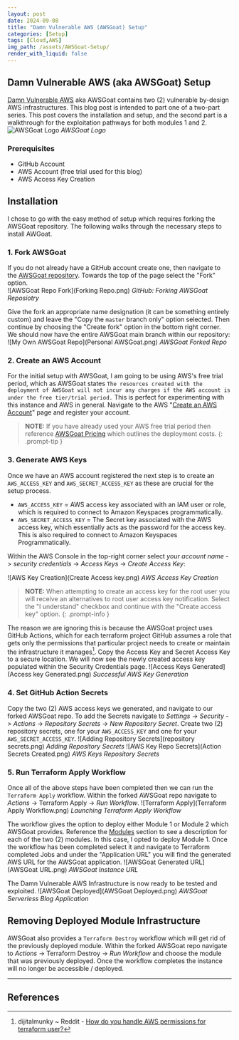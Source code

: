 ```yaml
---
layout: post
date: 2024-09-08
title: "Damn Vulnerable AWS (AWSGoat) Setup"
categories: [Setup]
tags: [Cloud,AWS]
img_path: /assets/AWSGoat-Setup/
render_with_liquid: false
---
```


## Damn Vulnerable AWS (aka AWSGoat) Setup
[Damn Vulnerable AWS](https://github.com/ine-labs/AWSGoat/tree/master) aka AWSGoat contains two (2) vulnerable by-design AWS infrastructures. This blog post is intended to part one of a two-part series. This post covers the installation and setup, and the second part is a walkthrough for the exploitation pathways for both modules 1 and 2.
![AWSGoat Logo](AWSGoat-Logo.png)
_AWSGoat Logo_

### Prerequisites
- GitHub Account
- AWS Account (free trial used for this blog)
- AWS Access Key Creation

## Installation 
I chose to go with the easy method of setup which requires forking the AWSGoat repository. The following walks through the necessary steps to install AWGoat. 

### 1. Fork AWSGoat
If you do not already have a GitHub account create one, then navigate to the [AWSGoat repository](https://github.com/ine-labs/AWSGoat/tree/master). Towards the top of the page select the "Fork" option.  
![AWSGoat Repo Fork](Forking Repo.png)
_GitHub: Forking AWSGoat Reposiotry_

Give the fork an appropriate name designation (it can be something entirely custom) and leave the "Copy the `master` branch only" option selected. Then continue by choosing the "Create fork" option in the bottom right corner. We should now have the entire AWSGoat main branch within our repository:
![My Own AWSGoat Repo](Personal AWSGoat.png)
_AWSGoat Forked Repo_

### 2. Create an AWS Account
For the initial setup with AWSGoat, I am going to be using AWS's free trial period, which as AWSGoat states `The resources created with the deployment of AWSGoat will not incur any charges if the AWS account is under the free tier/trial period.` This is perfect for experimenting with this instance and AWS in general. Navigate to the AWS "[Create an AWS Account](https://signin.aws.amazon.com/signup?request_type=register)" page and register your account. 
> **NOTE:** If you have already used your AWS free trial period then reference [AWSGoat Pricing](https://github.com/est15/est15-AWSGoat#pricing) which outlines the deployment costs.
{: .prompt-tip }

### 3. Generate AWS Keys
Once we have an AWS account registered the next step is to create an `AWS_ACCESS_KEY` and `AWS_SECRET_ACCESS_KEY` as these are crucial for the setup process.
- `AWS_ACCESS_KEY` = AWS access key associated with an IAM user or role, which is required to connect to Amazon Keyspaces programmatically. 
- `AWS_SECRET_ACCESS_KEY` = The Secret key associated with the AWS access key, which essentially acts as the password for the access key. This is also required to connect to Amazon Keyspaces Programmatically. 

Within the AWS Console in the top-right corner select *your account name* -> *security credentials* -> *Access Keys* -> *Create Access Key*:

![AWS Key Creation](Create Access key.png)
_AWS Access Key Creation_
> **NOTE:** When attempting to create an access key for the root user you will receive an alternatives to root user access key notification. Select the "I understand" checkbox and continue with the "Create access key" option. 
{: .prompt-info }

The reason we are ignoring this is because the AWSGoat project uses GitHub Actions, which for each terraform project GitHub assumes a role that gets only the permissions that particular project needs to create or maintain the infrastructure it manages[^1]. Copy the Access Key and Secret Access Key to a secure location. We will now see the newly created access key populated within the Security Credentials page. 
![Access Keys Generated](Access key Generated.png)
_Successful AWS Key Generation_

### 4. Set GitHub Action Secrets
Copy the two (2) AWS access keys we generated, and navigate to our forked AWSGoat repo. To add the Secrets navigate to *Settings* -> *Security* -> *Actions* -> *Repository Secrets* -> *New Repository Secret*. Create two (2) repository secrets, one for your `AWS_ACCESS_KEY` and one for your `AWS_SECRET_ACCESS_KEY`.
![Adding Repository Secrets](repository secrets.png)
_Adding Repository Secrets_
![AWS Key Repo Secrets](Action Secrets Created.png)
_AWS Keys Repository Secrets_

### 5. Run Terraform Apply Workflow
Once all of the above steps have been completed then we can run the `Terraform Apply` workflow. Within the forked AWSGoat repo navigate to *Actions* -> Terraform Apply -> *Run Workflow*. 
![Terraform Apply](Terraform Apply Workflow.png)
_Launching Terraform Apply Workflow_

The workflow gives the option to deploy either Module 1 or Module 2 which AWSGoat provides. Reference the [Modules](https://github.com/ine-labs/AWSGoat#modules) section to see a description for each of the two (2) modules. In this case, I opted to deploy Module 1. Once the workflow has been completed select it and navigate to Terraform completed Jobs and under the "Application URL" you will find the generated AWS URL for the AWSGoat application.
![AWSGoat Generated URL](AWSGoat URL.png)
_AWSGoat Instance URL_

The Damn Vulnerable AWS Infrastructure is now ready to be tested and exploited.
![AWSGoat Deployed](AWSGoat Deployed.png)
_AWSGoat Serverless Blog Application_

## Removing Deployed Module Infrastructure
AWSGoat also provides a `Terraform Destroy` workflow which will get rid of the previously deployed module. Within the forked AWSGoat repo navigate to *Actions* -> Terraform Destroy -> *Run Workflow* and choose the module that was previously deployed. Once the workflow completes the instance will no longer be accessible / deployed.   

---
## References
[^1]: dijitalmunky ~ Reddit - [How do you handle AWS permissions for terraform user?](https://www.reddit.com/r/Terraform/comments/wc5hsd/how_do_you_handle_aws_permissions_for_terraform/)
